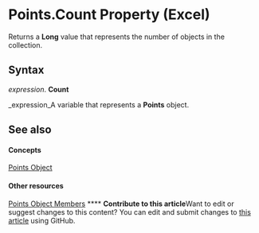 
# Points.Count Property (Excel)

Returns a  **Long** value that represents the number of objects in the collection.


## Syntax

 _expression_. **Count**

 _expression_A variable that represents a  **Points** object.


## See also


#### Concepts


 [Points Object](918dc385-ed61-262e-033f-ba829f5ee8b2.md)
#### Other resources


 [Points Object Members](f43be7cd-80a1-8a01-e01a-f89840095ef1.md)
****   **Contribute to this article**Want to edit or suggest changes to this content? You can edit and submit changes to  [this article](https://github.com/jhershey00/VBA_Excel_Test/OpenXMLCon/articles/de5e00b7-6f41-ee14-45cc-fd9f99754622.md) using GitHub.

